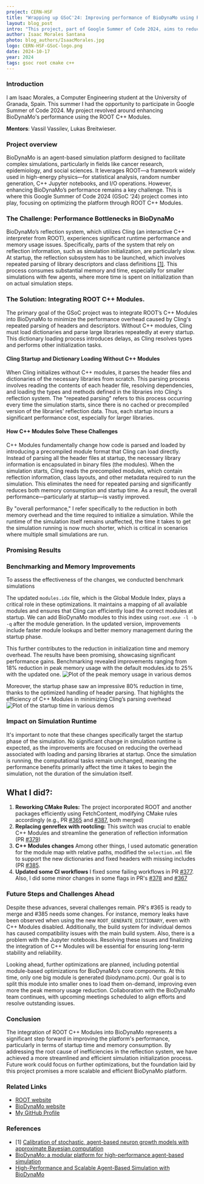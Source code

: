 ```yaml
---
project: CERN-HSF
title: "Wrapping up GSoC'24: Improving performance of BioDynaMo using ROOT C++ Modules"
layout: blog_post
intro: "This project, part of Google Summer of Code 2024, aims to reduce the header parsing in BioDynaMo using the ROOT C++ Modules"
author: Isaac Morales Santana
photo: blog_authors/IsaacMorales.jpg
logo: CERN-HSF-GSoC-logo.png
date: 2024-10-17
year: 2024
tags: gsoc root cmake c++ 
---
```


### Introduction

I am Isaac Morales, a Computer Engineering student at the University of Granada, Spain.
This summer I had the opportunity to participate in Google Summer of Code 2024. My project
revolved around enhancing BioDynaMo's performance using the ROOT C++ Modules.

**Mentors**: Vassil Vassilev, Lukas Breitwieser.


### Project overview

BioDynaMo is an agent-based simulation platform designed to facilitate complex simulations,
particularly in fields like cancer research, epidemiology, and social sciences. It leverages
ROOT—a framework widely used in high-energy physics—for statistical analysis, random number 
generation, C++ Jupyter notebooks, and I/O operations. However, enhancing BioDynaMo’s performance
remains a key challenge. This is where this Google Summer of Code 2024 (GSoC ‘24) project comes
into play, focusing on optimizing the platform through ROOT C++ Modules.

### The Challenge: Performance Bottlenecks in BioDynaMo
BioDynaMo’s reflection system, which utilizes Cling (an interactive C++ interpreter from ROOT),
experiences significant runtime performance and memory usage issues. Specifically, parts of the system 
that rely on reflection information, such as simulation initialization, are particularly slow. 
At startup, the reflection subsystem has to be launched, which involves repeated parsing of library descriptors and class definitions [[1]](#1). 
This process consumes substantial memory and time, especially for smaller simulations with few agents, 
where more time is spent on initialization than on actual simulation steps. 


### The Solution: Integrating ROOT C++ Modules.
The primary goal of the GSoC project was to integrate ROOT’s C++ Modules into BioDynaMo to minimize 
the performance overhead caused by Cling's repeated parsing of headers and descriptors. Without C++ modules, 
Cling must load dictionaries and parse large libraries repeatedly at every startup. This dictionary loading process 
introduces delays, as Cling resolves types and performs other initialization tasks.


#### Cling Startup and Dictionary Loading Without C++ Modules
When Cling initializes without C++ modules, it parses the header files and dictionaries of the necessary libraries from scratch. 
This parsing process involves reading the contents of each header file, resolving dependencies, and loading the types 
and methods defined in the libraries into Cling's reflection system. The "repeated parsing" refers to this process occurring 
every time the simulation starts, since there is no cached or precompiled version of the libraries' reflection data. 
Thus, each startup incurs a significant performance cost, especially for larger libraries.

#### How C++ Modules Solve These Challenges
C++ Modules fundamentally change how code is parsed and loaded by introducing a precompiled module format that Cling can load directly. 
Instead of parsing all the header files at startup, the necessary library information is encapsulated in binary files (the modules). 
When the simulation starts, Cling reads the precompiled modules, which contain reflection information, class layouts, 
and other metadata required to run the simulation. This eliminates the need for repeated parsing and significantly reduces both memory consumption and startup time. 
As a result, the overall performance—particularly at startup—is vastly improved.

By "overall performance," I refer specifically to the reduction in both memory overhead and the time required to initialize a simulation. 
While the runtime of the simulation itself remains unaffected, the time it takes to get the simulation running is now much shorter, 
which is critical in scenarios where multiple small simulations are run.

### Promising Results


### Benchmarking and Memory Improvements
To assess the effectiveness of the changes, we conducted benchmark simulations

The updated `modules.idx` file, which is the Global Module Index, plays a critical role in these optimizations. 
It maintains a mapping of all available modules and ensures that Cling can efficiently load the correct modules at startup. We can add BioDynaMo modules to this index using ```root.exe -l -b -q``` after the module generation. 
In the updated version, improvements include faster module lookups and better memory management during the startup phase. 

This further contributes to the reduction in initialization time and memory overhead.
The results have been promising, showcasing significant performance gains. Benchmarking revealed 
improvements ranging from 18% reduction in peak memory usage with the default modules.idx to 25% with the
updated one.
![Plot of the peak memory usage in various demos](https://compiler-research.org/images/blog/bdm-peak-memory.png)


Moreover, the startup phase saw an impressive 80% reduction in time, thanks to the optimized
handling of header parsing. That highlights the efficiency of C++ Modules in minimizing
Cling’s parsing overhead
![Plot of the startup time in various demos](https://compiler-research.org/images/blog/bdm-startup-time.png)


### Impact on Simulation Runtime
It's important to note that these changes specifically target the startup phase of the simulation. 
No significant change in simulation runtime is expected, as the improvements are focused on reducing the overhead associated with loading and parsing libraries at startup. 
Once the simulation is running, the computational tasks remain unchanged, meaning the performance benefits primarily affect the time it takes to begin the simulation, not the duration of the simulation itself.

## What I did?:
1. **Reworking CMake Rules:** The project incorporated ROOT and another packages
efficiently using FetchContent, modifying CMake rules accordingly (e.g., PR [#365](https://github.com/BioDynaMo/biodynamo/pull/365)
and [#387](https://github.com/BioDynaMo/biodynamo/pull/387), both merged)
2. **Replacing genreflex with rootcling:** This switch was crucial to enable C++ Modules and
streamline the generation of reflection information (PR [#379](https://github.com/BioDynaMo/biodynamo/pull/379))
3. **C++ Modules changes** Among other things, I used automatic generation for the module map with relative paths,
modified the `selection.xml` file to support the new dictionaries and fixed headers with missing includes (PR [#385](https://github.com/BioDynaMo/biodynamo/pull/385).
4. **Updated some CI workflows** I fixed some failing workflows in PR [#377](https://github.com/BioDynaMo/biodynamo/pull/377).
Also, I did some minor changes in some flags in PR's [#378](https://github.com/BioDynaMo/biodynamo/pull/378) and [#367](https://github.com/BioDynaMo/biodynamo/pull/367)


### Future Steps and Challenges Ahead
Despite these advances, several challenges remain. PR's #365 is ready to merge and #385 needs some changes. For instance, memory leaks have been observed when using the new
`ROOT_GENERATE_DICTIONARY`, even with C++ Modules disabled. Additionally, the build system for individual demos has
caused compatibility issues with the main build system. Also, there is a problem with the Jupyter notebooks.
Resolving these issues and finalizing the integration of C++ Modules will be essential for ensuring long-term stability and reliability.

Looking ahead, further optimizations are planned, including potential module-based optimizations for BioDynaMo’s
core components. At this time, only one big module is generated (biodynamo.pcm). Our goal is to split this module into smaller ones to load them on-demand, 
improving even more the peak memory usage reduction. Collaboration with the BioDynaMo team continues, with upcoming meetings scheduled
to align efforts and resolve outstanding issues.

### Conclusion
The integration of ROOT C++ Modules into BioDynaMo represents a significant step forward in improving the platform's performance, particularly in terms of startup time and memory consumption. 
By addressing the root cause of inefficiencies in the reflection system, we have achieved a more streamlined and efficient simulation initialization process. 
Future work could focus on further optimizations, but the foundation laid by this project promises a more scalable and efficient BioDynaMo platform.


### Related Links

- [ROOT website](https://root.cern)
- [BioDynaMo website](https://www.biodynamo.org/)
- [My GitHub Profile](https://github.com/imorlxs)

### References
- <a id="1">[1]</a> 
 [Calibration of stochastic, agent-based neuron growth models with approximate Bayesian computation](https://doi.org/10.1007/s00285-024-02144-2)
- [BioDynaMo: a modular platform for high-performance agent-based simulation](https://doi.org/10.1093/bioinformatics/btab649)
- [High-Performance and Scalable Agent-Based Simulation with BioDynaMo](https://doi.org/10.1145/3572848.3577480)


